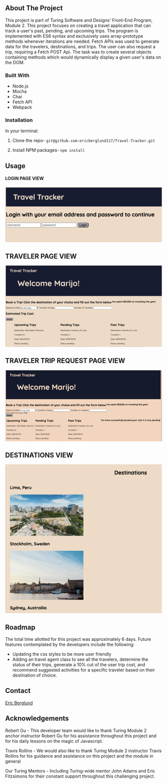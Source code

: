 
## About The Project

This project is part of Turing Software and Designs' Front-End Program, Module 2. This project focuses on creating a travel application that can track a user's past, pending, and upcoming trips. The program is implemented with ES6 syntax and exclusively uses array-prototype methods whenever iterations are needed. Fetch APIs was used to generate data for the travelers, destinations, and trips. The user can also request a trip, requiring a Fetch POST Api. The task was to create several objects containing methods which would dynamically display a given user's data on the DOM. 

### Built With

* Node.js
* Mocha
* Chai
* Fetch API
* Webpack

### Installation
In your terminal:
1. Clone the repo- `git@github.com:ericberglund117/Travel-Tracker.git`

2. Install NPM packages- `npm install`

## Usage
#### LOGIN PAGE VIEW
<img src="src/images/loginpage.png" alt="app main page view" width="600">

## TRAVELER PAGE VIEW
<img src="src/images/travelerpage.png" alt="app main page view" width="600">

## TRAVELER TRIP REQUEST PAGE VIEW
<img src="src/images/travelrequesttrip.png" alt="app main page view" width="600">

## DESTINATIONS VIEW
<img src="src/images/destinationspage.png" alt="app main page view" width="600">

## Roadmap

The total time allotted for this project was approximately 6 days. Future features contemplated by the developers include the following:

* Updating the css styles to be more user friendly
* Adding an travel agent class to see all the travelers, determine the status of their trips, generate a 10% cut of the user trip cost, and recommend suggested activities for a specific traveler based on their destination of choice.

## Contact

[Eric Berglund](https://github.com/ericberglund117)


## Acknowledgements

Robert Gu - This developer team would like to thank Turing Module 2 anchor instructor Robert Gu for his assistance throughout this project and for his daily lessons on the magic of Javascript.

Travis Rollins - We would also like to thank Turing Module 2 instructor Travis Rollins for his guidance and assistance on this project and the module in general

Our Turing Mentors - Including Turing-wide mentor John Adams and Eric Fitzsimons for their constant support throughout this challenging project.
